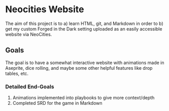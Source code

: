 # Neocities Website

The aim of this project is to a) learn HTML, git, and Markdown in order to b) get my custom Forged in the Dark setting uploaded as an easily accessible website via NeoCities.

## Goals

The goal is to have a somewhat interactive website with animations made in Aseprite, dice rolling, and maybe some other helpful features like drop tables, etc.

### Detailed End-Goals

1. Animations implemented into playbooks to give more context/depth
2. Completed SRD for the game in Markdown